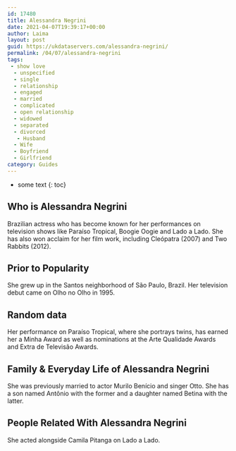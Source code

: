 ```yaml
---
id: 17480
title: Alessandra Negrini
date: 2021-04-07T19:39:17+00:00
author: Laima
layout: post
guid: https://ukdataservers.com/alessandra-negrini/
permalink: /04/07/alessandra-negrini
tags:
 - show love
  - unspecified
  - single
  - relationship
  - engaged
  - married
  - complicated
  - open relationship
  - widowed
  - separated
  - divorced
   - Husband
  - Wife
  - Boyfriend
  - Girlfriend
category: Guides
---
```


* some text
{: toc}


## Who is Alessandra Negrini
                  
                  
                  
Brazilian actress who has become known for her performances on television shows like Paraíso Tropical, Boogie Oogie and Lado a Lado. She has also won acclaim for her film work, including Cleópatra (2007) and Two Rabbits (2012). 
                  
              
            
              
            
                
                
                
## Prior to Popularity
                  
                  
                  
She grew up in the Santos neighborhood of São Paulo, Brazil. Her television debut came on Olho no Olho in 1995. 
                  
              
            
              
            
                
                
                
## Random data
                  
                  
                  
Her performance on Paraíso Tropical, where she portrays twins, has earned her a Minha Award as well as nominations at the Arte Qualidade Awards and Extra de Televisão Awards.
                  
              
            
              
            
                
                
                
## Family & Everyday Life of Alessandra Negrini
                  
                  
                  
She was previously married to actor Murilo Benício and singer Otto. She has a son named Antônio with the former and a daughter named Betina with the latter. 
                  
              
            
              
            
                
                
                
## People Related With Alessandra Negrini
                  
                  
                  
She acted alongside Camila Pitanga on Lado a Lado.
                  
              
            
              
            
                
              
            
              
              
            
            
              
            
          
          
          